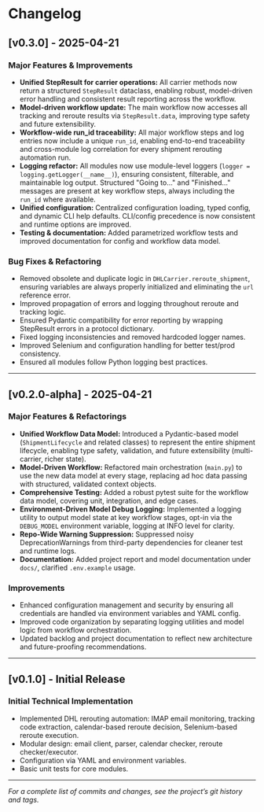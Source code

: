 # Changelog

## [v0.3.0] - 2025-04-21
### Major Features & Improvements
- **Unified StepResult for carrier operations:** All carrier methods now return a structured `StepResult` dataclass, enabling robust, model-driven error handling and consistent result reporting across the workflow.
- **Model-driven workflow update:** The main workflow now accesses all tracking and reroute results via `StepResult.data`, improving type safety and future extensibility.
- **Workflow-wide run_id traceability:** All major workflow steps and log entries now include a unique `run_id`, enabling end-to-end traceability and cross-module log correlation for every shipment rerouting automation run.
- **Logging refactor:** All modules now use module-level loggers (`logger = logging.getLogger(__name__)`), ensuring consistent, filterable, and maintainable log output. Structured "Going to..." and "Finished..." messages are present at key workflow steps, always including the `run_id` where available.
- **Unified configuration:** Centralized configuration loading, typed config, and dynamic CLI help defaults. CLI/config precedence is now consistent and runtime options are improved.
- **Testing & documentation:** Added parametrized workflow tests and improved documentation for config and workflow data model.

### Bug Fixes & Refactoring
- Removed obsolete and duplicate logic in `DHLCarrier.reroute_shipment`, ensuring variables are always properly initialized and eliminating the `url` reference error.
- Improved propagation of errors and logging throughout reroute and tracking logic.
- Ensured Pydantic compatibility for error reporting by wrapping StepResult errors in a protocol dictionary.
- Fixed logging inconsistencies and removed hardcoded logger names.
- Improved Selenium and configuration handling for better test/prod consistency.
- Ensured all modules follow Python logging best practices.

---

## [v0.2.0-alpha] - 2025-04-21
### Major Features & Refactorings
- **Unified Workflow Data Model:** Introduced a Pydantic-based model (`ShipmentLifecycle` and related classes) to represent the entire shipment lifecycle, enabling type safety, validation, and future extensibility (multi-carrier, richer state).
- **Model-Driven Workflow:** Refactored main orchestration (`main.py`) to use the new data model at every stage, replacing ad hoc data passing with structured, validated context objects.
- **Comprehensive Testing:** Added a robust pytest suite for the workflow data model, covering unit, integration, and edge cases.
- **Environment-Driven Model Debug Logging:** Implemented a logging utility to output model state at key workflow stages, opt-in via the `DEBUG_MODEL` environment variable, logging at INFO level for clarity.
- **Repo-Wide Warning Suppression:** Suppressed noisy DeprecationWarnings from third-party dependencies for cleaner test and runtime logs.
- **Documentation:** Added project report and model documentation under `docs/`, clarified `.env.example` usage.

### Improvements
- Enhanced configuration management and security by ensuring all credentials are handled via environment variables and YAML config.
- Improved code organization by separating logging utilities and model logic from workflow orchestration.
- Updated backlog and project documentation to reflect new architecture and future-proofing recommendations.

---

## [v0.1.0] - Initial Release
### Initial Technical Implementation
- Implemented DHL rerouting automation: IMAP email monitoring, tracking code extraction, calendar-based reroute decision, Selenium-based reroute execution.
- Modular design: email client, parser, calendar checker, reroute checker/executor.
- Configuration via YAML and environment variables.
- Basic unit tests for core modules.

---

*For a complete list of commits and changes, see the project’s git history and tags.*
